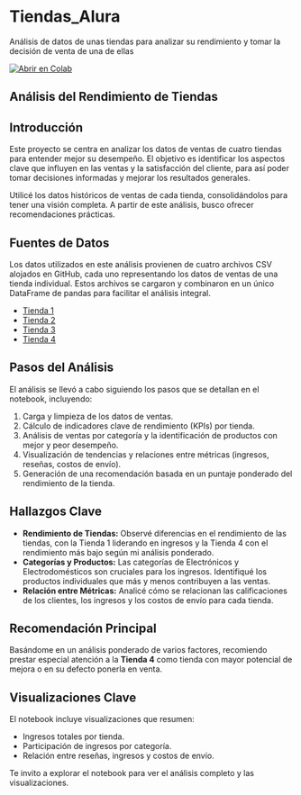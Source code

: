 # Tiendas_Alura
Análisis de datos de unas tiendas para analizar su rendimiento y tomar la decisión de venta de una de ellas 

[![Abrir en Colab](https://colab.research.googleusercontent.com/assets/colab-badge.svg)](
https://colab.research.google.com/github/Alxs68/Tiendas_Alura/blob/main/AluraStores_Final.ipynb)


## Análisis del Rendimiento de Tiendas

## Introducción

Este proyecto se centra en analizar los datos de ventas de cuatro tiendas para entender mejor su desempeño. El objetivo es identificar los aspectos clave que influyen en las ventas y la satisfacción del cliente, 
para así poder tomar decisiones informadas y mejorar los resultados generales.

Utilicé los datos históricos de ventas de cada tienda, consolidándolos para tener una visión completa. A partir de este análisis, busco ofrecer recomendaciones prácticas.

## Fuentes de Datos

Los datos utilizados en este análisis provienen de cuatro archivos CSV alojados en GitHub, cada uno representando los datos de ventas de una tienda individual. Estos archivos se cargaron y combinaron en un único 
DataFrame de pandas para facilitar el análisis integral.

- [Tienda 1](https://raw.githubusercontent.com/alura-es-cursos/challenge1-data-science-latam/refs/heads/main/base-de-datos-challenge1-latam/tienda_1%20.csv)
- [Tienda 2](https://raw.githubusercontent.com/alura-es-cursos/challenge1-data-science-latam/refs/heads/main/base-de-datos-challenge1-latam/tienda_2.csv)
- [Tienda 3](https://raw.githubusercontent.com/alura-es-cursos/challenge1-data-science-latam/refs/heads/main/base-de-datos-challenge1-latam/tienda_3.csv)
- [Tienda 4](https://raw.githubusercontent.com/alura-es-cursos/challenge1-data-science-latam/refs/heads/main/base-de-datos-challenge1-latam/tienda_4.csv)

## Pasos del Análisis

El análisis se llevó a cabo siguiendo los pasos que se detallan en el notebook, incluyendo:

1.  Carga y limpieza de los datos de ventas.
2.  Cálculo de indicadores clave de rendimiento (KPIs) por tienda.
3.  Análisis de ventas por categoría y la identificación de productos con mejor y peor desempeño.
4.  Visualización de tendencias y relaciones entre métricas (ingresos, reseñas, costos de envío).
5.  Generación de una recomendación basada en un puntaje ponderado del rendimiento de la tienda.

## Hallazgos Clave

-   **Rendimiento de Tiendas:** Observé diferencias en el rendimiento de las tiendas, con la Tienda 1 liderando en ingresos y la Tienda 4 con el rendimiento más bajo según mi análisis ponderado.
-   **Categorías y Productos:** Las categorías de Electrónicos y Electrodomésticos son cruciales para los ingresos. Identifiqué los productos individuales que más y menos contribuyen a las ventas.
-   **Relación entre Métricas:** Analicé cómo se relacionan las calificaciones de los clientes, los ingresos y los costos de envío para cada tienda.

## Recomendación Principal

Basándome en un análisis ponderado de varios factores, recomiendo prestar especial atención a la **Tienda 4** como tienda con mayor potencial de mejora o en su defecto ponerla en venta.

## Visualizaciones Clave

El notebook incluye visualizaciones que resumen:

-   Ingresos totales por tienda.
-   Participación de ingresos por categoría.
-   Relación entre reseñas, ingresos y costos de envío.

Te invito a explorar el notebook para ver el análisis completo y las visualizaciones.



